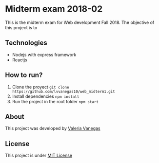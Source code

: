 # Midterm exam 2018-02

This is the midterm exam for Web development Fall 2018. The objective of this project is to 

## Technologies 
* Nodejs with express framework
* Reactjs 

## How to run?

1) Clone the proyect 
`
git clone https://github.com/lvvanegas10/web_midterm1.git
`
2) Install dependencies 
`
npm install
`
3) Run the project in the root folder
`
npm start
`

## About
This project was developed by [Valeria Vanegas](https://lvvanegas10.github.io)

## License

This project is under [MIT License](https://github.com/lvvanegas10/web_parcial/blob/master/LICENSE)

